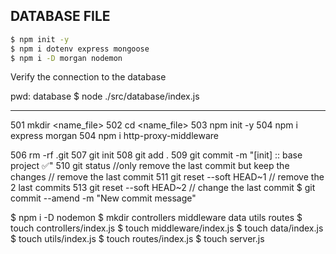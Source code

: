 ## DATABASE FILE

```bash
$ npm init -y
$ npm i dotenv express mongoose
$ npm i -D morgan nodemon

```

Verify the connection to the database

pwd: database
$ node ./src/database/index.js

<hr/>

501 mkdir <name_file>
502 cd <name_file>
503 npm init -y
504 npm i express morgan
504 npm i http-proxy-middleware

506 rm -rf .git
507 git init
508 git add .
509 git commit -m "[init] :: base project ✅"
510 git status
//only remove the last commit but keep the changes
// remove the last commit
511 git reset --soft HEAD~1
// remove the 2 last commits
513 git reset --soft HEAD~2
// change the last commit
$ git commit --amend -m "New commit message"

$ npm i -D nodemon
$ mkdir controllers middleware data utils routes
$ touch controllers/index.js
$ touch middleware/index.js
$ touch data/index.js
$ touch utils/index.js
$ touch routes/index.js
$ touch server.js
